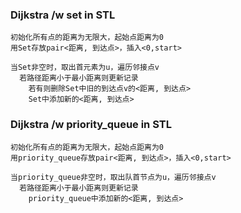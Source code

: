 ### Dijkstra /w set in STL
```
初始化所有点的距离为无限大，起始点距离为0
用Set存放pair<距离, 到达点>，插入<0,start>

当Set非空时，取出首元素为u，遍历邻接点v
  若路径距离小于最小距离则更新记录
    若有则删除Set中旧的到达点v的<距离, 到达点>
    Set中添加新的<距离, 到达点>
```

### Dijkstra /w priority_queue in STL
```
初始化所有点的距离为无限大，起始点距离为0
用priority_queue存放pair<距离, 到达点>，插入<0,start>

当priority_queue非空时，取出队首节点为u，遍历邻接点v
  若路径距离小于最小距离则更新记录
    priority_queue中添加新的<距离, 到达点>
```
